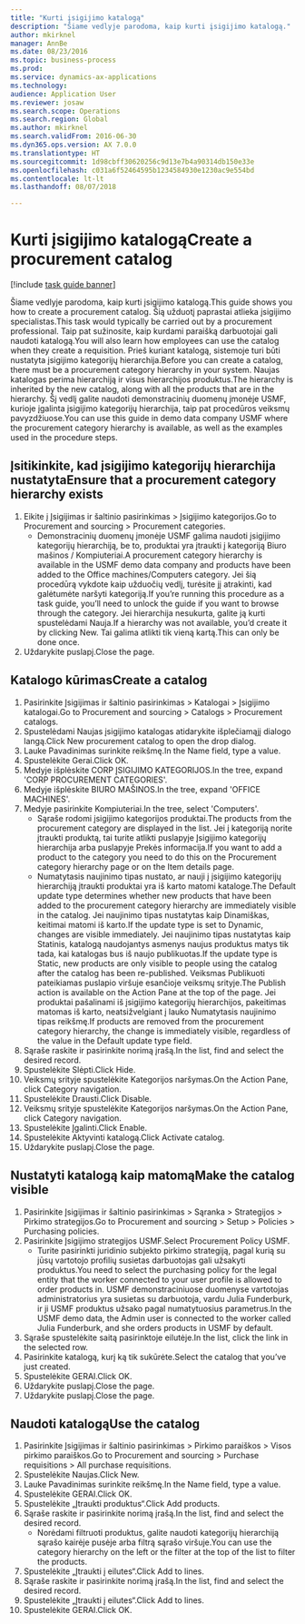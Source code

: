 ```yaml
--- 
title: "Kurti įsigijimo katalogą"
description: "Šiame vedlyje parodoma, kaip kurti įsigijimo katalogą."
author: mkirknel
manager: AnnBe
ms.date: 08/23/2016
ms.topic: business-process
ms.prod: 
ms.service: dynamics-ax-applications
ms.technology: 
audience: Application User
ms.reviewer: josaw
ms.search.scope: Operations
ms.search.region: Global
ms.author: mkirknel
ms.search.validFrom: 2016-06-30
ms.dyn365.ops.version: AX 7.0.0
ms.translationtype: HT
ms.sourcegitcommit: 1d98cbff30620256c9d13e7b4a90314db150e33e
ms.openlocfilehash: c031a6f52464595b1234584930e1230ac9e554bd
ms.contentlocale: lt-lt
ms.lasthandoff: 08/07/2018

---
```

# <a name="create-a-procurement-catalog"></a><span data-ttu-id="f8261-103">Kurti įsigijimo katalogą</span><span class="sxs-lookup"><span data-stu-id="f8261-103">Create a procurement catalog</span></span>

[!include [task guide banner](../../includes/task-guide-banner.md)]

<span data-ttu-id="f8261-104">Šiame vedlyje parodoma, kaip kurti įsigijimo katalogą.</span><span class="sxs-lookup"><span data-stu-id="f8261-104">This guide shows you how to create a procurement catalog.</span></span> <span data-ttu-id="f8261-105">Šią užduotį paprastai atlieka įsigijimo specialistas.</span><span class="sxs-lookup"><span data-stu-id="f8261-105">This task would typically be carried out by a procurement professional.</span></span> <span data-ttu-id="f8261-106">Taip pat sužinosite, kaip kurdami paraišką darbuotojai gali naudoti katalogą.</span><span class="sxs-lookup"><span data-stu-id="f8261-106">You will also learn how employees can use the catalog when they create a requisition.</span></span> <span data-ttu-id="f8261-107">Prieš kuriant katalogą, sistemoje turi būti nustatyta įsigijimo kategorijų hierarchija.</span><span class="sxs-lookup"><span data-stu-id="f8261-107">Before you can create a catalog, there must be a procurement category hierarchy in your system.</span></span> <span data-ttu-id="f8261-108">Naujas katalogas perima hierarchiją ir visus hierarchijos produktus.</span><span class="sxs-lookup"><span data-stu-id="f8261-108">The hierarchy is inherited by the new catalog, along with all the products that are in the hierarchy.</span></span> <span data-ttu-id="f8261-109">Šį vedlį galite naudoti demonstracinių duomenų įmonėje USMF, kurioje įgalinta įsigijimo kategorijų hierarchija, taip pat procedūros veiksmų pavyzdžiuose.</span><span class="sxs-lookup"><span data-stu-id="f8261-109">You can use this guide in demo data company USMF where the procurement category hierarchy is available, as well as the examples used in the procedure steps.</span></span>


## <a name="ensure-that-a-procurement-category-hierarchy-exists"></a><span data-ttu-id="f8261-110">Įsitikinkite, kad įsigijimo kategorijų hierarchija nustatyta</span><span class="sxs-lookup"><span data-stu-id="f8261-110">Ensure that a procurement category hierarchy exists</span></span>
1. <span data-ttu-id="f8261-111">Eikite į Įsigijimas ir šaltinio pasirinkimas > Įsigijimo kategorijos.</span><span class="sxs-lookup"><span data-stu-id="f8261-111">Go to Procurement and sourcing > Procurement categories.</span></span>
    * <span data-ttu-id="f8261-112">Demonstracinių duomenų įmonėje USMF galima naudoti įsigijimo kategorijų hierarchiją, be to, produktai yra įtraukti į kategoriją Biuro mašinos / Kompiuteriai.</span><span class="sxs-lookup"><span data-stu-id="f8261-112">A procurement category hierarchy is available in the USMF demo data company and products have been added to the Office machines/Computers category.</span></span> <span data-ttu-id="f8261-113">Jei šią procedūrą vykdote kaip užduočių vedlį, turėsite jį atrakinti, kad galėtumėte naršyti kategoriją.</span><span class="sxs-lookup"><span data-stu-id="f8261-113">If you’re running this procedure as a task guide, you’ll need to unlock the guide if you want to browse through the category.</span></span> <span data-ttu-id="f8261-114">Jei hierarchija nesukurta, galite ją kurti spustelėdami Nauja.</span><span class="sxs-lookup"><span data-stu-id="f8261-114">If a hierarchy was not available, you’d create it by clicking New.</span></span> <span data-ttu-id="f8261-115">Tai galima atlikti tik vieną kartą.</span><span class="sxs-lookup"><span data-stu-id="f8261-115">This can only be done once.</span></span>  
2. <span data-ttu-id="f8261-116">Uždarykite puslapį.</span><span class="sxs-lookup"><span data-stu-id="f8261-116">Close the page.</span></span>

## <a name="create-a-catalog"></a><span data-ttu-id="f8261-117">Katalogo kūrimas</span><span class="sxs-lookup"><span data-stu-id="f8261-117">Create a catalog</span></span>
1. <span data-ttu-id="f8261-118">Pasirinkite Įsigijimas ir šaltinio pasirinkimas > Katalogai > Įsigijimo katalogai.</span><span class="sxs-lookup"><span data-stu-id="f8261-118">Go to Procurement and sourcing > Catalogs > Procurement catalogs.</span></span>
2. <span data-ttu-id="f8261-119">Spustelėdami Naujas įsigijimo katalogas atidarykite išplečiamąjį dialogo langą.</span><span class="sxs-lookup"><span data-stu-id="f8261-119">Click New procurement catalog to open the drop dialog.</span></span>
3. <span data-ttu-id="f8261-120">Lauke Pavadinimas surinkite reikšmę.</span><span class="sxs-lookup"><span data-stu-id="f8261-120">In the Name field, type a value.</span></span>
4. <span data-ttu-id="f8261-121">Spustelėkite Gerai.</span><span class="sxs-lookup"><span data-stu-id="f8261-121">Click OK.</span></span>
5. <span data-ttu-id="f8261-122">Medyje išplėskite CORP ĮSIGIJIMO KATEGORIJOS.</span><span class="sxs-lookup"><span data-stu-id="f8261-122">In the tree, expand 'CORP PROCUREMENT CATEGORIES'.</span></span>
6. <span data-ttu-id="f8261-123">Medyje išplėskite BIURO MAŠINOS.</span><span class="sxs-lookup"><span data-stu-id="f8261-123">In the tree, expand 'OFFICE MACHINES'.</span></span>
7. <span data-ttu-id="f8261-124">Medyje pasirinkite Kompiuteriai.</span><span class="sxs-lookup"><span data-stu-id="f8261-124">In the tree, select 'Computers'.</span></span>
    * <span data-ttu-id="f8261-125">Sąraše rodomi įsigijimo kategorijos produktai.</span><span class="sxs-lookup"><span data-stu-id="f8261-125">The products from the procurement category are displayed in the list.</span></span> <span data-ttu-id="f8261-126">Jei į kategoriją norite įtraukti produktą, tai turite atlikti puslapyje Įsigijimo kategorijų hierarchija arba puslapyje Prekės informacija.</span><span class="sxs-lookup"><span data-stu-id="f8261-126">If you want to add a product to the category you need to do this on the Procurement category hierarchy page or on the Item details page.</span></span>  
    * <span data-ttu-id="f8261-127">Numatytasis naujinimo tipas nustato, ar nauji į įsigijimo kategorijų hierarchiją įtraukti produktai yra iš karto matomi kataloge.</span><span class="sxs-lookup"><span data-stu-id="f8261-127">The Default update type determines whether new products that have been added to the procurement category hierarchy are immediately visible in the catalog.</span></span> <span data-ttu-id="f8261-128">Jei naujinimo tipas nustatytas kaip Dinamiškas, keitimai matomi iš karto.</span><span class="sxs-lookup"><span data-stu-id="f8261-128">If the update type is set to Dynamic, changes are visible immediately.</span></span> <span data-ttu-id="f8261-129">Jei naujinimo tipas nustatytas kaip Statinis, katalogą naudojantys asmenys naujus produktus matys tik tada, kai katalogas bus iš naujo publikuotas.</span><span class="sxs-lookup"><span data-stu-id="f8261-129">If the update type is Static, new products are only visible to people using the catalog after the catalog has been re-published.</span></span> <span data-ttu-id="f8261-130">Veiksmas Publikuoti pateikiamas puslapio viršuje esančioje veiksmų srityje.</span><span class="sxs-lookup"><span data-stu-id="f8261-130">The Publish action is available on the Action Pane at the top of the page.</span></span> <span data-ttu-id="f8261-131">Jei produktai pašalinami iš įsigijimo kategorijų hierarchijos, pakeitimas matomas iš karto, neatsižvelgiant į lauko Numatytasis naujinimo tipas reikšmę.</span><span class="sxs-lookup"><span data-stu-id="f8261-131">If products are removed from the procurement category hierarchy, the change is immediately visible, regardless of the value in the Default update type field.</span></span>  
8. <span data-ttu-id="f8261-132">Sąraše raskite ir pasirinkite norimą įrašą.</span><span class="sxs-lookup"><span data-stu-id="f8261-132">In the list, find and select the desired record.</span></span>
9. <span data-ttu-id="f8261-133">Spustelėkite Slėpti.</span><span class="sxs-lookup"><span data-stu-id="f8261-133">Click Hide.</span></span>
10. <span data-ttu-id="f8261-134">Veiksmų srityje spustelėkite Kategorijos naršymas.</span><span class="sxs-lookup"><span data-stu-id="f8261-134">On the Action Pane, click Category navigation.</span></span>
11. <span data-ttu-id="f8261-135">Spustelėkite Drausti.</span><span class="sxs-lookup"><span data-stu-id="f8261-135">Click Disable.</span></span>
12. <span data-ttu-id="f8261-136">Veiksmų srityje spustelėkite Kategorijos naršymas.</span><span class="sxs-lookup"><span data-stu-id="f8261-136">On the Action Pane, click Category navigation.</span></span>
13. <span data-ttu-id="f8261-137">Spustelėkite Įgalinti.</span><span class="sxs-lookup"><span data-stu-id="f8261-137">Click Enable.</span></span>
14. <span data-ttu-id="f8261-138">Spustelėkite Aktyvinti katalogą.</span><span class="sxs-lookup"><span data-stu-id="f8261-138">Click Activate catalog.</span></span>
15. <span data-ttu-id="f8261-139">Uždarykite puslapį.</span><span class="sxs-lookup"><span data-stu-id="f8261-139">Close the page.</span></span>

## <a name="make-the-catalog-visible"></a><span data-ttu-id="f8261-140">Nustatyti katalogą kaip matomą</span><span class="sxs-lookup"><span data-stu-id="f8261-140">Make the catalog visible</span></span>
1. <span data-ttu-id="f8261-141">Pasirinkite Įsigijimas ir šaltinio pasirinkimas > Sąranka > Strategijos > Pirkimo strategijos.</span><span class="sxs-lookup"><span data-stu-id="f8261-141">Go to Procurement and sourcing > Setup > Policies > Purchasing policies.</span></span>
2. <span data-ttu-id="f8261-142">Pasirinkite Įsigijimo strategijos USMF.</span><span class="sxs-lookup"><span data-stu-id="f8261-142">Select Procurement Policy USMF.</span></span>
    * <span data-ttu-id="f8261-143">Turite pasirinkti juridinio subjekto pirkimo strategiją, pagal kurią su jūsų vartotojo profilių susietas darbuotojas gali užsakyti produktus.</span><span class="sxs-lookup"><span data-stu-id="f8261-143">You need to select the purchasing policy for the legal entity that the worker connected to your user profile is allowed to order products in.</span></span> <span data-ttu-id="f8261-144">USMF demonstraciniuose duomenyse vartotojas administratorius yra susietas su darbuotoja, vardu Julia Funderburk, ir ji USMF produktus užsako pagal numatytuosius parametrus.</span><span class="sxs-lookup"><span data-stu-id="f8261-144">In the USMF demo data, the Admin user is connected to the worker called Julia Funderburk, and she orders products in USMF by default.</span></span>  
3. <span data-ttu-id="f8261-145">Sąraše spustelėkite saitą pasirinktoje eilutėje.</span><span class="sxs-lookup"><span data-stu-id="f8261-145">In the list, click the link in the selected row.</span></span>
4. <span data-ttu-id="f8261-146">Pasirinkite katalogą, kurį ką tik sukūrėte.</span><span class="sxs-lookup"><span data-stu-id="f8261-146">Select the catalog that you’ve just created.</span></span>
5. <span data-ttu-id="f8261-147">Spustelėkite GERAI.</span><span class="sxs-lookup"><span data-stu-id="f8261-147">Click OK.</span></span>
6. <span data-ttu-id="f8261-148">Uždarykite puslapį.</span><span class="sxs-lookup"><span data-stu-id="f8261-148">Close the page.</span></span>
7. <span data-ttu-id="f8261-149">Uždarykite puslapį.</span><span class="sxs-lookup"><span data-stu-id="f8261-149">Close the page.</span></span>

## <a name="use-the-catalog"></a><span data-ttu-id="f8261-150">Naudoti katalogą</span><span class="sxs-lookup"><span data-stu-id="f8261-150">Use the catalog</span></span>
1. <span data-ttu-id="f8261-151">Pasirinkite Įsigijimas ir šaltinio pasirinkimas > Pirkimo paraiškos > Visos pirkimo paraiškos.</span><span class="sxs-lookup"><span data-stu-id="f8261-151">Go to Procurement and sourcing > Purchase requisitions > All purchase requisitions.</span></span>
2. <span data-ttu-id="f8261-152">Spustelėkite Naujas.</span><span class="sxs-lookup"><span data-stu-id="f8261-152">Click New.</span></span>
3. <span data-ttu-id="f8261-153">Lauke Pavadinimas surinkite reikšmę.</span><span class="sxs-lookup"><span data-stu-id="f8261-153">In the Name field, type a value.</span></span>
4. <span data-ttu-id="f8261-154">Spustelėkite GERAI.</span><span class="sxs-lookup"><span data-stu-id="f8261-154">Click OK.</span></span>
5. <span data-ttu-id="f8261-155">Spustelėkite „Įtraukti produktus“.</span><span class="sxs-lookup"><span data-stu-id="f8261-155">Click Add products.</span></span>
6. <span data-ttu-id="f8261-156">Sąraše raskite ir pasirinkite norimą įrašą.</span><span class="sxs-lookup"><span data-stu-id="f8261-156">In the list, find and select the desired record.</span></span>
    * <span data-ttu-id="f8261-157">Norėdami filtruoti produktus, galite naudoti kategorijų hierarchiją sąrašo kairėje pusėje arba filtrą sąrašo viršuje.</span><span class="sxs-lookup"><span data-stu-id="f8261-157">You can use the category hierarchy on the left or the filter at the top of the list to filter the products.</span></span>  
7. <span data-ttu-id="f8261-158">Spustelėkite „Įtraukti į eilutes“.</span><span class="sxs-lookup"><span data-stu-id="f8261-158">Click Add to lines.</span></span>
8. <span data-ttu-id="f8261-159">Sąraše raskite ir pasirinkite norimą įrašą.</span><span class="sxs-lookup"><span data-stu-id="f8261-159">In the list, find and select the desired record.</span></span>
9. <span data-ttu-id="f8261-160">Spustelėkite „Įtraukti į eilutes“.</span><span class="sxs-lookup"><span data-stu-id="f8261-160">Click Add to lines.</span></span>
10. <span data-ttu-id="f8261-161">Spustelėkite GERAI.</span><span class="sxs-lookup"><span data-stu-id="f8261-161">Click OK.</span></span>


